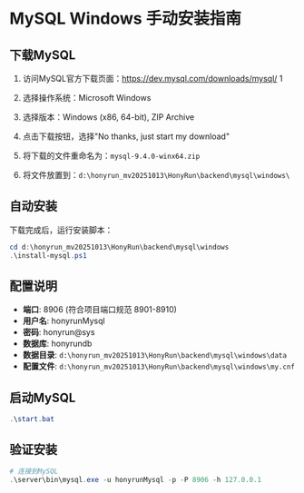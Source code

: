 # MySQL Windows 手动安装指南

## 下载MySQL

1. 访问MySQL官方下载页面：https://dev.mysql.com/downloads/mysql/ <mcreference link="https://dev.mysql.com/downloads/mysql/" index="1">1</mcreference>

2. 选择操作系统：Microsoft Windows

3. 选择版本：Windows (x86, 64-bit), ZIP Archive

4. 点击下载按钮，选择"No thanks, just start my download"

5. 将下载的文件重命名为：`mysql-9.4.0-winx64.zip`

6. 将文件放置到：`d:\honyrun_mv20251013\HonyRun\backend\mysql\windows\`

## 自动安装

下载完成后，运行安装脚本：

```powershell
cd d:\honyrun_mv20251013\HonyRun\backend\mysql\windows
.\install-mysql.ps1
```

## 配置说明

- **端口**: 8906 (符合项目端口规范 8901-8910)
- **用户名**: honyrunMysql
- **密码**: honyrun@sys
- **数据库**: honyrundb
- **数据目录**: `d:\honyrun_mv20251013\HonyRun\backend\mysql\windows\data`
- **配置文件**: `d:\honyrun_mv20251013\HonyRun\backend\mysql\windows\my.cnf`

## 启动MySQL

```powershell
.\start.bat
```

## 验证安装

```powershell
# 连接到MySQL
.\server\bin\mysql.exe -u honyrunMysql -p -P 8906 -h 127.0.0.1
```
